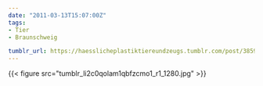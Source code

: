 ```yaml
---
date: "2011-03-13T15:07:00Z"
tags:
- Tier
- Braunschweig

tumblr_url: https://haesslicheplastiktiereundzeugs.tumblr.com/post/3859773551
---
```

{{< figure src="tumblr_li2c0qolam1qbfzcmo1_r1_1280.jpg" >}}

